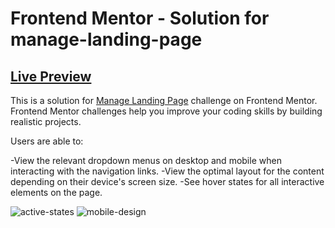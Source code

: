 # Frontend Mentor - Solution for manage-landing-page

## [Live Preview](https://manage-landing-page93.netlify.app)

This is a solution for [Manage Landing Page](https://www.frontendmentor.io/solutions/manage-landing-page-3VNXoC_r96) challenge on Frontend Mentor. Frontend Mentor challenges help you improve your coding skills by building realistic projects.

Users are able to:

-View the relevant dropdown menus on desktop and mobile when interacting with the navigation links. 
-View the optimal layout for the content depending on their device's screen size. 
-See hover states for all interactive elements on the page.

![active-states](https://user-images.githubusercontent.com/110178135/209719650-23ba1b13-8f9e-4ae2-bdb3-72149c1be00a.jpg)
![mobile-design](https://user-images.githubusercontent.com/110178135/209719667-928f0efa-bbfb-41db-9694-4cfff04b9871.jpg)
